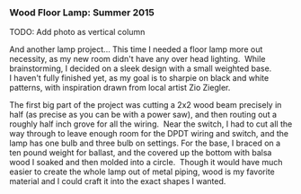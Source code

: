 ### **Wood Floor Lamp: Summer 2015**

TODO: Add photo as vertical column

And another lamp project... This time I needed a floor lamp more out necessity, as my new room didn't have any over head lighting.  While brainstorming, I decided on a sleek design with a small weighted base. I haven't fully finished yet, as my goal is to sharpie on black and white patterns, with inspiration drawn from local artist Zio Ziegler.

The first big part of the project was cutting a 2x2 wood beam precisely in half (as precise as you can be with a power saw), and then routing out a roughly half inch grove for all the wiring.  Near the switch, I had to cut all the way through to leave enough room for the DPDT wiring and switch, and the lamp has one bulb and three bulb on settings. For the base, I braced on a ten pound weight for ballast, and the covered up the bottom with balsa wood I soaked and then molded into a circle.  Though it would have much easier to create the whole lamp out of metal piping, wood is my favorite material and I could craft it into the exact shapes I wanted.
